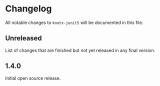 # Changelog
All notable changes to `knotx-junit5` will be documented in this file.

## Unreleased
List of changes that are finished but not yet released in any final version.

## 1.4.0
Initial open source release.
